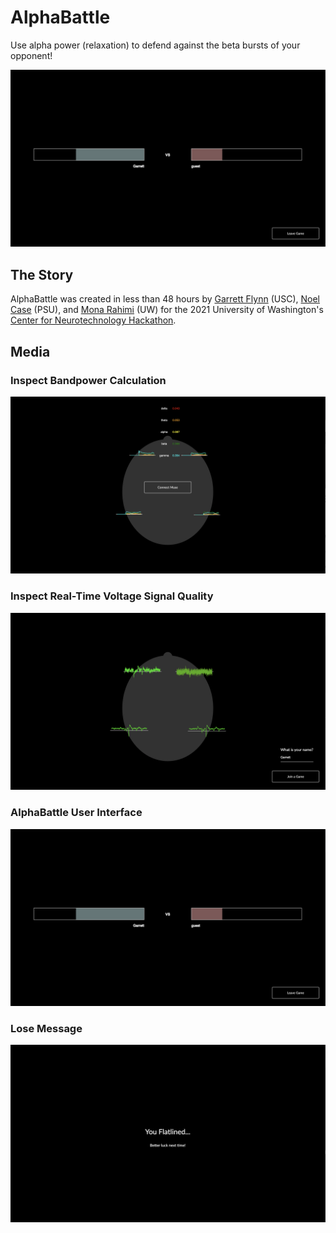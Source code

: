# AlphaBattle
Use alpha power (relaxation) to defend against the beta bursts of your opponent!

![battle interface](./media/Battle.png)


## The Story
AlphaBattle was created in less than 48 hours by [Garrett Flynn](https://www.linkedin.com/in/garrettmflynn/) (USC), [Noel Case](https://www.linkedin.com/in/noel-case-027700185/) (PSU), and [Mona Rahimi](https://www.linkedin.com/in/mona-rahimi/) (UW) for the 2021 University of Washington's [Center for Neurotechnology Hackathon](https://www.cnthackathon.org/).

## Media

### Inspect Bandpower Calculation
![bandpower inspector](./media/BandpowerTest.png)

### Inspect Real-Time Voltage Signal Quality
![voltage inspector](./media/SignalQuality.png)

### AlphaBattle User Interface
![battle interface](./media/Battle.png)

### Lose Message
![lose message](./media/LoseMessage.png)



